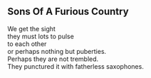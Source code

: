 Sons Of A Furious Country
-------------------------
We get the sight  
they must lots to pulse  
to each other  
or perhaps nothing but puberties.  
Perhaps they are not trembled.  
They punctured it with fatherless saxophones.  
